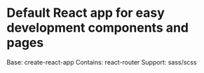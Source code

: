 # Default React app for easy development components and pages

Base: create-react-app
Contains: react-router
Support: sass/scss
